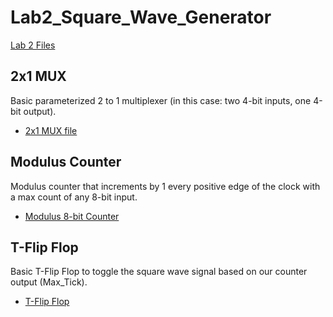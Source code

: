 # Lab2_Square_Wave_Generator
[Lab 2 Files]()
## 2x1 MUX

Basic parameterized 2 to 1 multiplexer (in this case: two 4-bit inputs, one 4-bit output).
  - [2x1 MUX file]()

## Modulus Counter

Modulus counter that increments by 1 every positive edge of the clock with a max count of any 8-bit input.
  - [Modulus 8-bit Counter]()

## T-Flip Flop

Basic T-Flip Flop to toggle the square wave signal based on our counter output (Max_Tick).
  - [T-Flip Flop]()

